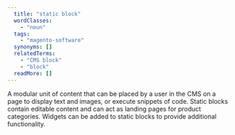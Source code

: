 ```yaml
---
  title: "static block"
  wordClasses: 
    - "noun"
  tags: 
    - "magento-software"
  synonyms: []
  relatedTerms: 
    - "CMS block"
    - "block"
  readMore: []
---
```

A modular unit of content that can be placed by a user in the CMS on a page to display text and images, or execute snippets of code. Static blocks contain editable content and can act as landing pages for product categories. Widgets can be added to static blocks to provide additional functionality.
